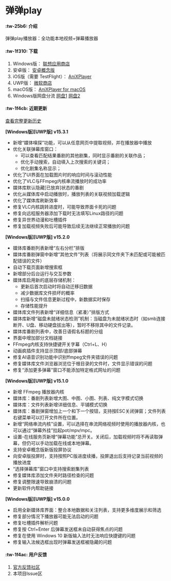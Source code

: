 # 弹弹play

####  :tw-25b6: 介绍
弹弹play播放器：全功能本地视频+弹幕播放器

####  :tw-1f310: 下载

1. Windows版： [联想应用商店](https://lestore.lenovo.com/detail/10343)
2. 安卓版： [安卓概念版](https://gitee.com/xyoye/DanDanPlayForAndroid/releases)
3. iOS版（需要 TestFlight）： [AniXPlayer](https://testflight.apple.com/join/R6JotnNG)
4. UWP版： [微软商店](https://www.microsoft.com/store/productId/9nwpvd7t1hpw)
5. macOS版： [AniXPlayer for macOS](https://gitee.com/sun_sx/dandanplay_mac_update/releases)
6. Windows版网盘分流 [网盘1](https://www.123pan.com/s/KFBlVv-E4SA3.html) [网盘2](https://pan.baidu.com/s/13ACWJauADxbracesBCpcEg?pwd=rrv7)

####  :tw-1f4cb: 近期更新

[查看完整更新历史](https://www.dandanplay.com/blog.html)

**[Windows版][UWP版] v15.3.1**
- 新增“媒体嗅探”功能，可以从任意网页中提取视频，并在播放器中播放
- 优化关联弹幕库窗口：
  - 可以查看匹配结果番剧的其他剧集，同时显示番剧的关联作品；
  - 优化手动搜索，自动填入上次搜索的关键词；
  - 优化剧集名称显示；
- 优化了UI界面在加载图片时的响应时间与滚动性能
- 优化了VLC与FFmpeg内核串流播放时的成功率
- 媒体库默认隐藏[已放弃]状态的番剧
- 优化从媒体库中启动播放时，播放列表的关联视频加载逻辑
- 优化了媒体库刷新效率
- 修复VLC内核跳转进度时，可能导致界面卡死的问题
- 修复向远程服务器添加下载时无法填写Linux路径的问题
- 修复异世界动漫和吐槽插件
- 修复加载视频失败后可能导致后续无法继续正常播放的问题


**[Windows版][UWP版] v15.2.0**
- 媒体库番剧列表新增“左右分栏”排版
- 媒体库番剧弹窗中新增“其他文件”列表（将展示同文件夹下未匹配或可能被匹配错误的文件）
- 自动下载页面新增搜索框
- 新增部分后台运行与交互参数
- 媒体库启用新的底层存储机制：
  - 更新后首次启动时将自动迁移旧数据
  - 减少数据库文件损坏的概率
  - 扫描与文件信息更新过程中，新数据实时保存
  - 存储性能提升
- 媒体库文件列表新增“详细信息（紧凑）”排版方式
- 媒体库新增“磁盘未就绪状态检测”机制：当磁盘为未就绪状态时（如smb连接断开、U盘、移动硬盘拔出等），暂时不移除其中的文件记录。
- 媒体库番剧列表中，改善日语假名标题的分组
- 界面中增加部分文档链接
- FFmpeg内核支持快捷键开关字幕（Ctrl+L、H）
- 动画疯插件支持显示顶部/底部弹幕
- 修复AI语音识别功能中识别ffmpeg文件夹错误的问题
- 修复媒体库文件浏览器浏览位于根目录的文件时，文件显示错误的问题
- 修复“添加更多弹幕”窗口不能添加特定格式网址的问题

**[Windows版][UWP版] v15.1.0**
- 新增 FFmpeg 播放器内核
- 媒体库：番剧列表新增大图、中图、小图、列表、纯文字模式切换
- 媒体库：文件列表新增详细信息、平铺模式切换
- 媒体库：番剧弹窗增加上一个和下一个按钮，支持按ESC关闭弹窗；文件列表右键菜单可以打开文件所在位置。
- 新增“网络串流内核”设置，可以选择在串流网络视频时使用的播放器内核，也可以通过“弹幕外挂”拉起pot/mpv/mpc。
- 设置-在线服务页新增“弹幕功能”总开关。关闭后，加载视频时将不再读取弹幕，但仍可以手动加载在线或本地弹幕。
- 支持安卓概念版新版投屏协议
- 向安卓版投屏时，支持按照PC版进度续播，投屏退出后支持记录当前视频的播放进度
- “选择弹幕库”窗口中支持搜索剧集列表
- 修复媒体库添加文件夹时路径检查的问题
- 修复调整限速导致崩溃的问题
- 更新软件内帮助链接

**[Windows版][UWP版] v15.0.0**
- 启用全新媒体库界面：整合本地数据和关注列表，支持更多维度展示和筛选
- 修复部分情况下播放器可能无法启动的问题
- 修复吐槽插件解析问题
- 修复按 Ctrl+Enter 后弹幕发送框未自动获得焦点的问题
- 修复在使用 Windows 10 新版输入法时无法响应快捷键的问题
- 修复输入法候选框出现时弹幕发送框被隐藏的问题


####  :tw-1f4ac: 用户反馈

1. [官方反馈社区](https://support.qq.com/products/104929)
2. 本项目Issue区
